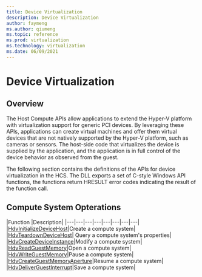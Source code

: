 ```yaml
---
title: Device Virtualization
description: Device Virtualization
author: faymeng
ms.author: qiumeng
ms.topic: reference
ms.prod: virtualization
ms.technology: virtualization
ms.date: 06/09/2021
---
```

# Device Virtualization

## Overview
The Host Compute APIs allow applications to extend the Hyper-V platform with virtualization support for generic PCI devices. By leveraging these APIs, applications can create virtual machines and offer them virtual devices that are not natively supported by the Hyper-V platform, such as cameras or sensors. The host-side code that virtualizes the device is supplied by the application, and the application is in full control of the device behavior as observed from the guest.

The following section contains the definitions of the APIs for device virtualization in the HCS. The DLL exports a set of C-style Windows API functions, the functions return HRESULT error codes indicating the result of the function call.


## Compute System Opterations
|Function   |Description|
|---|---|---|---|---|---|---|---|
|[HdvInitializeDeviceHost](reference/HdvInitializeDeviceHost.md)|Create a compute system|
|[HdvTeardownDeviceHost](reference/HdvTeardownDeviceHost.md)| Query a compute system's properties|
|[HdvCreateDeviceInstance](reference/HdvCreateDeviceInstance.md)|Modify a compute system|
|[HdvReadGuestMemory](reference/HdvReadGuestMemory.md)|Open a compute system|
|[HdvWriteGuestMemory](reference/HdvWriteGuestMemory.md)|Pause a compute system|
|[HdvCreateGuestMemoryAperture](reference/HdvCreateGuestMemoryAperture.md)|Resume a compute system|
|[HdvDeliverGuestInterrupt](reference/HdvDeliverGuestInterrupt.md)|Save a compute system|
